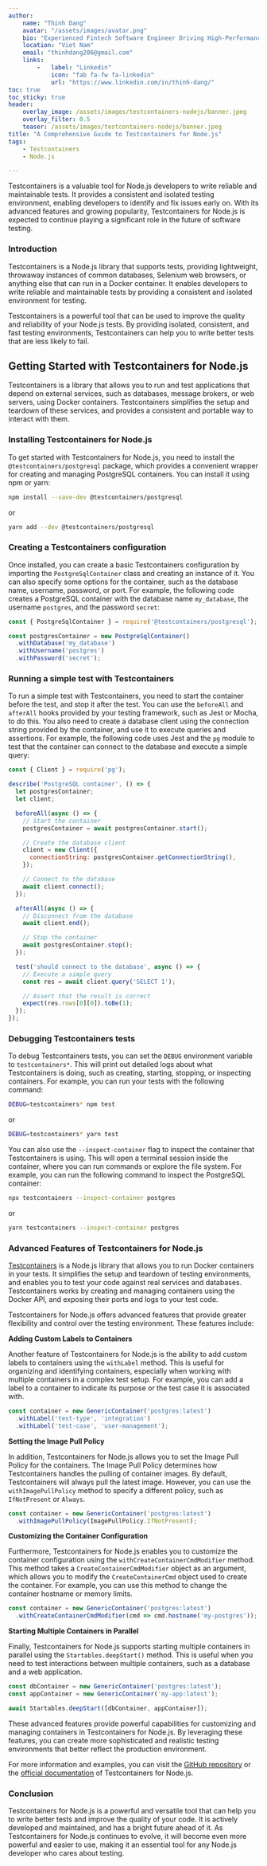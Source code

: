 ```yaml
---
author:
    name: "Thinh Dang"
    avatar: "/assets/images/avatar.png"
    bio: "Experienced Fintech Software Engineer Driving High-Performance Solutions"
    location: "Viet Nam"
    email: "thinhdang206@gmail.com"
    links:
        -   label: "Linkedin"
            icon: "fab fa-fw fa-linkedin"
            url: "https://www.linkedin.com/in/thinh-dang/"
toc: true
toc_sticky: true
header:
    overlay_image: /assets/images/testcontainers-nodejs/banner.jpeg
    overlay_filter: 0.5
    teaser: /assets/images/testcontainers-nodejs/banner.jpeg
title: "A Comprehensive Guide to Testcontainers for Node.js"
tags:
    - Testcontainers
    - Node.js

---
```


Testcontainers is a valuable tool for Node.js developers to write reliable and maintainable tests. It provides a consistent and isolated testing environment, enabling developers to identify and fix issues early on. With its advanced features and growing popularity, Testcontainers for Node.js is expected to continue playing a significant role in the future of software testing.


### Introduction

Testcontainers is a Node.js library that supports tests, providing lightweight, throwaway instances of common databases, Selenium web browsers, or anything else that can run in a Docker container. It enables developers to write reliable and maintainable tests by providing a consistent and isolated environment for testing.

Testcontainers is a powerful tool that can be used to improve the quality and reliability of your Node.js tests. By providing isolated, consistent, and fast testing environments, Testcontainers can help you to write better tests that are less likely to fail.


## Getting Started with Testcontainers for Node.js

Testcontainers is a library that allows you to run and test applications that depend on external services, such as databases, message brokers, or web servers, using Docker containers. Testcontainers simplifies the setup and teardown of these services, and provides a consistent and portable way to interact with them.

### Installing Testcontainers for Node.js

To get started with Testcontainers for Node.js, you need to install the `@testcontainers/postgresql` package, which provides a convenient wrapper for creating and managing PostgreSQL containers. You can install it using npm or yarn:

```bash
npm install --save-dev @testcontainers/postgresql
```

or

```bash
yarn add --dev @testcontainers/postgresql
```

### Creating a Testcontainers configuration

Once installed, you can create a basic Testcontainers configuration by importing the `PostgreSqlContainer` class and creating an instance of it. You can also specify some options for the container, such as the database name, username, password, or port. For example, the following code creates a PostgreSQL container with the database name `my_database`, the username `postgres`, and the password `secret`:

```js
const { PostgreSqlContainer } = require('@testcontainers/postgresql');

const postgresContainer = new PostgreSqlContainer()
  .withDatabase('my_database')
  .withUsername('postgres')
  .withPassword('secret');
```

### Running a simple test with Testcontainers

To run a simple test with Testcontainers, you need to start the container before the test, and stop it after the test. You can use the `beforeAll` and `afterAll` hooks provided by your testing framework, such as Jest or Mocha, to do this. You also need to create a database client using the connection string provided by the container, and use it to execute queries and assertions. For example, the following code uses Jest and the `pg` module to test that the container can connect to the database and execute a simple query:

```js
const { Client } = require('pg');

describe('PostgreSQL container', () => {
  let postgresContainer;
  let client;

  beforeAll(async () => {
    // Start the container
    postgresContainer = await postgresContainer.start();

    // Create the database client
    client = new Client({
      connectionString: postgresContainer.getConnectionString(),
    });

    // Connect to the database
    await client.connect();
  });

  afterAll(async () => {
    // Disconnect from the database
    await client.end();

    // Stop the container
    await postgresContainer.stop();
  });

  test('should connect to the database', async () => {
    // Execute a simple query
    const res = await client.query('SELECT 1');

    // Assert that the result is correct
    expect(res.rows[0][0]).toBe(1);
  });
});
```

### Debugging Testcontainers tests

To debug Testcontainers tests, you can set the `DEBUG` environment variable to `testcontainers*`. This will print out detailed logs about what Testcontainers is doing, such as creating, starting, stopping, or inspecting containers. For example, you can run your tests with the following command:

```bash
DEBUG=testcontainers* npm test
```

or

```bash
DEBUG=testcontainers* yarn test
```

You can also use the `--inspect-container` flag to inspect the container that Testcontainers is using. This will open a terminal session inside the container, where you can run commands or explore the file system. For example, you can run the following command to inspect the PostgreSQL container:

```bash
npx testcontainers --inspect-container postgres
```

or

```bash
yarn testcontainers --inspect-container postgres
```

### Advanced Features of Testcontainers for Node.js

[Testcontainers](https://www.npmjs.com/package/testcontainers) is a Node.js library that allows you to run Docker containers in your tests. It simplifies the setup and teardown of testing environments, and enables you to test your code against real services and databases. Testcontainers works by creating and managing containers using the Docker API, and exposing their ports and logs to your test code.

Testcontainers for Node.js offers advanced features that provide greater flexibility and control over the testing environment. These features include:

**Adding Custom Labels to Containers**

Another feature of Testcontainers for Node.js is the ability to add custom labels to containers using the `withLabel` method. This is useful for organizing and identifying containers, especially when working with multiple containers in a complex test setup. For example, you can add a label to a container to indicate its purpose or the test case it is associated with.

```typescript
const container = new GenericContainer('postgres:latest')
  .withLabel('test-type', 'integration')
  .withLabel('test-case', 'user-management');
```

**Setting the Image Pull Policy**

In addition, Testcontainers for Node.js allows you to set the Image Pull Policy for the containers. The Image Pull Policy determines how Testcontainers handles the pulling of container images. By default, Testcontainers will always pull the latest image. However, you can use the `withImagePullPolicy` method to specify a different policy, such as `IfNotPresent` or `Always`.

```typescript
const container = new GenericContainer('postgres:latest')
  .withImagePullPolicy(ImagePullPolicy.IfNotPresent);
```

**Customizing the Container Configuration**

Furthermore, Testcontainers for Node.js enables you to customize the container configuration using the `withCreateContainerCmdModifier` method. This method takes a `CreateContainerCmdModifier` object as an argument, which allows you to modify the `CreateContainerCmd` object used to create the container. For example, you can use this method to change the container hostname or memory limits.

```typescript
const container = new GenericContainer('postgres:latest')
  .withCreateContainerCmdModifier(cmd => cmd.hostname('my-postgres'));
```

**Starting Multiple Containers in Parallel**

Finally, Testcontainers for Node.js supports starting multiple containers in parallel using the `Startables.deepStart()` method. This is useful when you need to test interactions between multiple containers, such as a database and a web application.

```typescript
const dbContainer = new GenericContainer('postgres:latest');
const appContainer = new GenericContainer('my-app:latest');

await Startables.deepStart([dbContainer, appContainer]);
```

These advanced features provide powerful capabilities for customizing and managing containers in Testcontainers for Node.js. By leveraging these features, you can create more sophisticated and realistic testing environments that better reflect the production environment.

For more information and examples, you can visit the [GitHub repository](https://github.com/testcontainers/testcontainers-node) or the [official documentation](https://node.testcontainers.org/) of Testcontainers for Node.js.


### Conclusion

Testcontainers for Node.js is a powerful and versatile tool that can help you to write better tests and improve the quality of your code. It is actively developed and maintained, and has a bright future ahead of it. As Testcontainers for Node.js continues to evolve, it will become even more powerful and easier to use, making it an essential tool for any Node.js developer who cares about testing.
